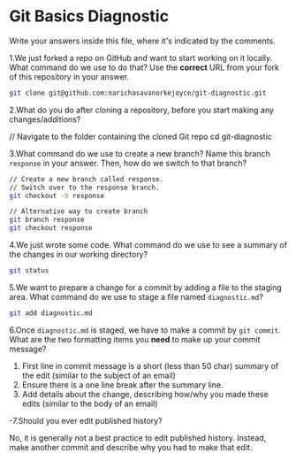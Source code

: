 # Git Basics Diagnostic

Write your answers inside this file, where it's indicated by the comments.

1.We just forked a repo on GitHub and want to start working on it locally.
What command do we use to do that? Use the **correct** URL from your fork of
this repository in your answer.

```sh
git clone git@github.com:narichasavanorkejoyce/git-diagnostic.git
```

2.What do you do after cloning a repository, before you start making any
changes/additions?

// Navigate to the folder containing the cloned Git repo
cd git-diagnostic

3.What command do we use to create a new branch? Name this branch `response`
    in your answer. Then, how do we switch to that branch?

```sh
// Create a new branch called response.
// Switch over to the response branch.
git checkout -b response

// Alternative way to create branch
git branch response
git checkout response
```

4.We just wrote some code. What command do we use to see a summary of the
    changes in our working directory?

```sh
git status
```

5.We want to prepare a change for a commit by adding a file to the staging
    area. What command do we use to stage a file named `diagnostic.md`?

```sh
git add diagnostic.md
```

6.Once `diagnostic.md` is staged, we have to make a commit by `git commit`.
What are the two formatting items you **need** to make up your commit message?

1. First line in commit message is a short (less than 50 char) summary of the edit
   (similar to the subject of an email)
2. Ensure there is a one line break after the summary line.
3. Add details about the change, describing how/why you made these edits
   (similar to the body of an email)

-7.Should you ever edit published history?

 No, it is generally not a best practice to edit published history.
 Instead, make another commit and describe why you had to make that edit.
